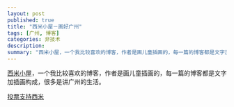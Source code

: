 ```yaml
---
layout: post
published: true
title: "西米小屋－画好广州"
tags: [广州, 博客]
categories: 非技术    
description: 
summary: "西米小屋，一个我比较喜欢的博客，作者是画儿童插画的，每一篇的博客都是文字加插画构成，很多是讲广州的生活。 投票支持西米"
---
```

[西米小屋][Link 1]，一个我比较喜欢的博客，作者是画儿童插画的，每一篇的博客都是文字加插画构成，很多是讲广州的生活。  
  
[投票支持西米][Link 2]


[Link 1]: http://www.ximihome.com/
[Link 2]: http://myhome.mysvw.com/mysvw/ShowHometown.do?blogid=781&flag=view